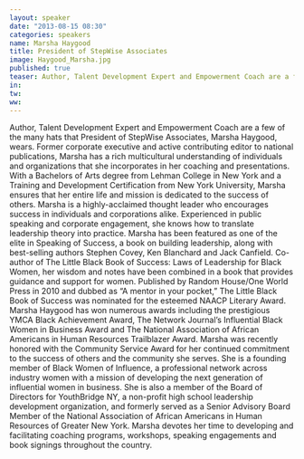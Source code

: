 ```yaml
---
layout: speaker
date: "2013-08-15 08:30"
categories: speakers
name: Marsha Haygood
title: President of StepWise Associates
image: Haygood_Marsha.jpg
published: true
teaser: Author, Talent Development Expert and Empowerment Coach are a few of the many hats that President of StepWise Associates, Marsha Haygood wears.
in:
tw:
ww: 
---
```

Author, Talent Development Expert and Empowerment Coach are a few of the many hats that President of StepWise Associates, Marsha Haygood, wears. Former corporate executive and active contributing editor to national publications, Marsha has a rich multicultural understanding of individuals and organizations that she incorporates in her coaching and presentations. With a Bachelors of Arts degree from Lehman College in New York and a Training and Development Certification from New York University, Marsha ensures that her entire life and mission is dedicated to the success of others.
Marsha is a highly-acclaimed thought leader who encourages success in individuals and corporations alike. Experienced in public speaking and corporate engagement, she knows how to translate leadership theory into practice. Marsha has been featured as one of the elite in Speaking of Success, a book on building leadership, along with best-selling authors Stephen Covey, Ken Blanchard and Jack Canfield.
Co-author of The Little Black Book of Success: Laws of Leadership for Black Women, her wisdom and notes have been combined in a book that provides guidance and support for women. Published by Random House/One World Press in 2010 and dubbed as “A mentor in your pocket,” The Little Black Book of Success was nominated for the esteemed NAACP Literary Award.
Marsha Haygood has won numerous awards including the prestigious YMCA Black Achievement Award, The Network Journal’s Influential Black Women in Business Award and The National Association of African Americans in Human Resources Trailblazer Award. Marsha was recently honored with the Community Service Award for her continued commitment to the success of others and the community she serves. She is a founding member of Black Women of Influence, a professional network across industry women with a mission of developing the next generation of influential women in business. She is also a member of the Board of Directors for YouthBridge NY, a non-profit high school leadership development organization, and formerly served as a Senior Advisory Board Member of the National Association of African Americans in Human Resources of Greater New York.
Marsha devotes her time to developing and facilitating coaching programs, workshops, speaking engagements and book signings throughout the country.